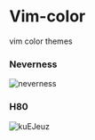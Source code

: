 # Vim-color
vim color themes

### Neverness
![neverness](https://user-images.githubusercontent.com/104635627/180661497-672be7fb-dbc1-4a96-93ef-bdd1e6f4db9f.jpg)

### H80
![kuEJeuz](https://user-images.githubusercontent.com/104635627/180661748-dc82f6f0-73f4-472a-b1f2-b54f0a504c29.png)
